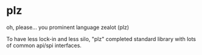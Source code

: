 # plz

oh, please... you prominent language zealot (plz)

To have less lock-in and less silo, "plz" completed standard library with lots of common api/spi interfaces.